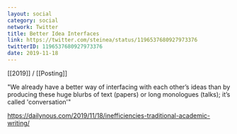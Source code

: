 ```yaml
---
layout: social
category: social
network: Twitter
title: Better Idea Interfaces
link: https://twitter.com/steinea/status/1196537680927973376
twitterID: 1196537680927973376
date: 2019-11-18
---
```


[[2019]] / [[Posting]]

"We already have a better way of interfacing with each other’s ideas than by producing these huge blurbs of text (papers) or long monologues (talks); it’s called 'conversation'"

<https://dailynous.com/2019/11/18/inefficiencies-traditional-academic-writing/>
